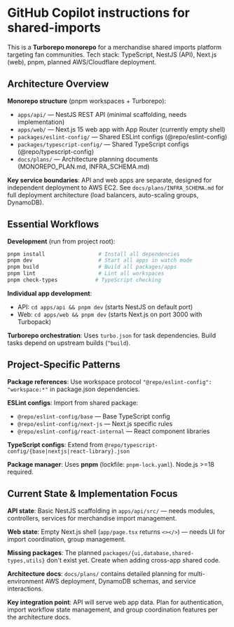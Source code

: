 <!-- Purpose: concise, actionable guidance for AI coding agents working in this repo -->
# GitHub Copilot instructions for shared-imports

<!-- Updated 2025-08-27: Full monorepo architecture with NestJS API + Next.js web app -->

This is a **Turborepo monorepo** for a merchandise shared imports platform targeting fan communities. Tech stack: TypeScript, NestJS (API), Next.js (web), pnpm, planned AWS/Cloudflare deployment.

## Architecture Overview

**Monorepo structure** (pnpm workspaces + Turborepo):
- `apps/api/` — NestJS REST API (minimal scaffolding, needs implementation)
- `apps/web/` — Next.js 15 web app with App Router (currently empty shell)
- `packages/eslint-config/` — Shared ESLint configs (@repo/eslint-config)
- `packages/typescript-config/` — Shared TypeScript configs (@repo/typescript-config)
- `docs/plans/` — Architecture planning documents (MONOREPO_PLAN.md, INFRA_SCHEMA.md)

**Key service boundaries**: API and web apps are separate, designed for independent deployment to AWS EC2. See `docs/plans/INFRA_SCHEMA.md` for full deployment architecture (load balancers, auto-scaling groups, DynamoDB).

## Essential Workflows

**Development** (run from project root):
```bash
pnpm install                 # Install all dependencies
pnpm dev                     # Start all apps in watch mode
pnpm build                   # Build all packages/apps
pnpm lint                    # Lint all workspaces
pnpm check-types            # TypeScript checking
```

**Individual app development**:
- API: `cd apps/api && pnpm dev` (starts NestJS on default port)
- Web: `cd apps/web && pnpm dev` (starts Next.js on port 3000 with Turbopack)

**Turborepo orchestration**: Uses `turbo.json` for task dependencies. Build tasks depend on upstream builds (`^build`).

## Project-Specific Patterns

**Package references**: Use workspace protocol `"@repo/eslint-config": "workspace:*"` in package.json dependencies.

**ESLint configs**: Import from shared package:
- `@repo/eslint-config/base` — Base TypeScript config
- `@repo/eslint-config/next-js` — Next.js specific rules
- `@repo/eslint-config/react-internal` — React component libraries

**TypeScript configs**: Extend from `@repo/typescript-config/{base|nextjs|react-library}.json`

**Package manager**: Uses **pnpm** (lockfile: `pnpm-lock.yaml`). Node.js >=18 required.

## Current State & Implementation Focus

**API state**: Basic NestJS scaffolding in `apps/api/src/` — needs modules, controllers, services for merchandise import management.

**Web state**: Empty Next.js shell (`app/page.tsx` returns `<></>`) — needs UI for import coordination, group management.

**Missing packages**: The planned `packages/{ui,database,shared-types,utils}` don't exist yet. Create when adding cross-app shared code.

**Architecture docs**: `docs/plans/` contains detailed planning for multi-environment AWS deployment, DynamoDB schemas, and service interactions.

**Key integration point**: API will serve web app data. Plan for authentication, import workflow state management, and group coordination features per the architecture docs.

